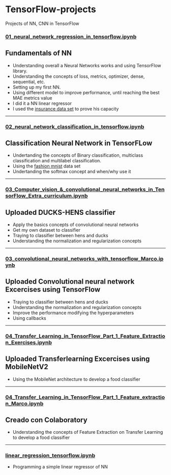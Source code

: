 # TensorFlow-projects
Projects of NN, CNN in TensorFlow


### [01_neural_network_regression_in_tensorflow.ipynb](01_neural_network_regression_in_tensorflow.ipynb)
## Fundamentals of NN

* Understanding overall a Neural Networks works and using TensorFlow library. 
* Understanding the concepts of loss, metrics, optimizer, dense, sequential, etc.
* Setting up my first NN.
* Using different model to improve performance, until reaching the best MAE metrics value
* I did it a NN linear regressor
* I used the [insurance data set](https://raw.githubusercontent.com/stedy/Machine-Learning-with-R-datasets/master/insurance.csv) to prove his capacity
---
### [02_neural_network_classification_in_tensorflow.ipynb](https://github.com/msolorzan/TensorFlow-projects/blob/main/02_neural_network_classification_in_tensorflow.ipynb)
## Classification Neural Network in TensorFLow

* Undertanding the concepts of Binary classification, multiclass classification and multilabel classification.
* Using the [fashion mnist](https://github.com/zalandoresearch/fashion-mnist) data set
* Undertanding the softmax concept and when/why use it
---
### [03_Computer_vision_&_convolutional_neural_networks_in_TensorFlow_Extra_curriculum.ipynb](https://github.com/msolorzan/TensorFlow-projects/blob/main/03_Computer_vision_%26_convolutional_neural_networks_in_TensorFlow_Extra_curriculum.ipynb)
## Uploaded DUCKS-HENS classifier

* Apply the basics concepts of convolutional neural networks
* Get my own dataset to classifier
* Traying to classifier between hens and ducks
* Understanding the normalization and regularization concepts
---
### [03_convolutional_neural_networks_with_tensorflow_Marco.ipynb](https://github.com/msolorzan/TensorFlow-projects/blob/main/03_convolutional_neural_networks_with_tensorflow_Marco.ipynb)
## Uploaded Convolutional neural network Excercises using TensorFlow
* Traying to classifier between hens and ducks
* Understanding the normalization and regularization concepts
* Improve the performance modifying the hyperparameters
* Using callbacks
---
### [04_Transfer_Learning_in_TensorFlow_Part_1_Feature_Extraction_Exercises.ipynb](https://github.com/msolorzan/TensorFlow-projects/blob/main/04_Transfer_Learning_in_TensorFlow_Part_1_Feature_Extraction_Exercises.ipynb)
## Uploaded Transferlearning Excercises using MobileNetV2
* Using the MobileNet architecture to develop a food classifier
---
### [04_Transfer_Learning_in_TensorFlow_Part_1_Feature_extraction_Marco.ipynb](https://github.com/msolorzan/TensorFlow-projects/blob/main/04_Transfer_Learning_in_TensorFlow_Part_1_Feature_extraction_Marco.ipynb)
## Creado con Colaboratory
* Understanding the concepts of Feature Extraction on Transfer Learning to develop a food classifier
---
### [linear_regression_tensorflow.ipynb](https://github.com/msolorzan/TensorFlow-projects/blob/main/linear_regression_tensorflow.ipynb)
* Programming a simple linear regressor of NN
